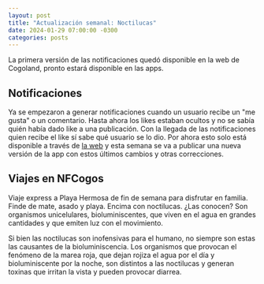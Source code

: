 ```yaml
---
layout: post
title: "Actualización semanal: Noctilucas"
date: 2024-01-29 07:00:00 -0300
categories: posts
---
```


La primera versión de las notificaciones quedó disponible en la web de Cogoland, pronto estará disponible en las apps.

## Notificaciones

Ya se empezaron a generar notificaciones cuando un usuario recibe un "me gusta" o un comentario. Hasta ahora los likes estaban ocultos y no se sabía quién había dado like a una publicación. Con la llegada de las notificaciones quien recibe el like sí sabe qué usuario se lo dio. Por ahora esto solo está disponible a través de [la web](https://www.cogoland.com) y esta semana se va a publicar una nueva versión de la app con estos últimos cambios y otras correcciones.

## Viajes en NFCogos

Viaje express a Playa Hermosa de fin de semana para disfrutar en familia. Finde de mate, asado y playa. Encima con noctilucas. ¿Las conocen? Son organismos unicelulares, bioluminiscentes, que viven en el agua en grandes cantidades y que emiten luz con el movimiento.

Si bien las noctilucas son inofensivas para el humano, no siempre son estas las causantes de la bioluminiscencia. Los organismos que provocan el fenómeno de la marea roja, que dejan rojiza el agua por el día y bioluminiscente por la noche, son distintos a las noctilucas y generan toxinas que irritan la vista y pueden provocar diarrea.
